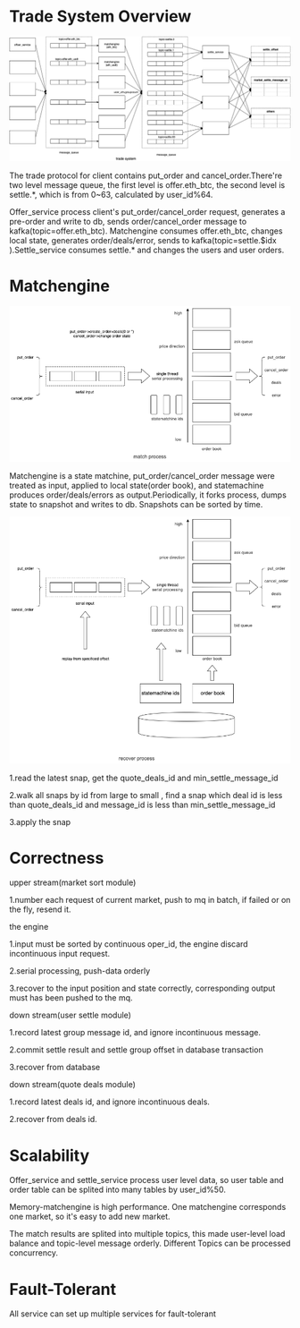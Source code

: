 # Trade System Overview

![image-20210813103917795](https://github.com/rqzrqh/matchengine_rust/blob/master/image/trade_system.png?raw=true)

The trade protocol for client contains put_order and cancel_order.There're two level message queue, the first level is offer.eth_btc, the second level is settle.*, which is from 0~63, calculated by user_id%64.

Offer_service process client's put_order/cancel_order request, generates a pre-order and write to db, sends order/cancel_order message to kafka(topic=offer.eth_btc). Matchengine consumes offer.eth_btc, changes local state, generates order/deals/error, sends to kafka(topic=settle.$idx ).Settle_service consumes settle.* and changes the users and user orders.

# Matchengine

![image-20210813104403474](https://github.com/rqzrqh/matchengine_rust/blob/master/image/match_process.png?raw=true)

Matchengine is a state matchine, put_order/cancel_order message were treated as input, applied to local state(order book), and statemachine produces order/deals/errors as output.Periodically, it forks process, dumps state to snapshot and writes to db. Snapshots can be sorted by time.



![image-20210813104749921](https://github.com/rqzrqh/matchengine_rust/blob/master/image/recover_process.png?raw=true)

1.read the latest snap, get the quote_deals_id and min_settle_message_id

2.walk all snaps by id from large to small , find a snap which deal id is less than quote_deals_id and message_id is less than min_settle_message_id

3.apply the snap



# Correctness

upper stream(market sort module)

1.number each request of current market, push to mq in batch, if failed or on the fly, resend it.



the engine

1.input must be sorted by continuous oper_id, the engine discard incontinuous input request.

2.serial processing, push-data orderly

3.recover to the  input position and state correctly, corresponding output must has been pushed to the mq.



down stream(user settle module)

1.record latest group message id, and ignore incontinuous message.

2.commit settle result and settle group offset in database transaction

3.recover from database



down stream(quote deals module)

1.record latest deals id, and ignore incontinuous deals.

2.recover from deals id.



# Scalability

Offer_service and settle_service process user level data, so user table and order table can be splited into many tables by user_id%50.

Memory-matchengine is high performance. One matchengine corresponds one market, so it's easy to add new market.

The match results are splited into multiple topics, this made user-level load balance and topic-level message orderly. Different Topics can be  processed concurrency.



# Fault-Tolerant

All service can set up multiple services for fault-tolerant





